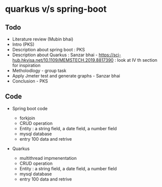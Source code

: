 # quarkus v/s spring-boot

## Todo
- Literature review (Mubin bhai)
- Intro (PKS)
- Description about spring boot : PKS
- Description about Quarkus : Sanzar bhai - https://sci-hub.hkvisa.net/10.1109/MEMSTECH.2019.8817390 : look at IV th section for inspiration
- Metholodlogy - group task
- Apply Jmeter test and generate graphs - Sanzar bhai
- Conclusion - PKS

## Code 
- Spring boot code 
  - forkjoin
  - CRUD operation 
  - Entity : a string field, a date field, a number field
  - mysql database 
  - entry 100 data and retrive

- Quarkus
  - multithread impmenentation
  - CRUD operation 
  - Entity : a string field, a date field, a number field
  - mysql database 
  - entry 100 data and retrive
